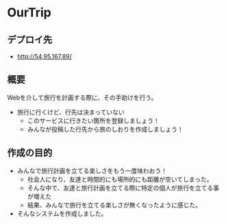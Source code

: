 # OurTrip
## デプロイ先
- http://54.95.167.89/
## 概要
Webを介して旅行を計画する際に、その手助けを行う。
- 旅行に行くけど、行先は決まっていない
  - このサービスに行きたい箇所を登録しましょう！
  - みんなが投稿した行先から旅のしおりを作成しましょう！
## 作成の目的
- みんなで旅行計画を立てる楽しさをもう一度味わおう！
  - 社会人になり、友達と時間的にも場所的にも距離が空いてしまった。
  - そんな中で、友達と旅行計画を立てる際に特定の個人が旅行を立てる事が増えた
  - 結果、みんなで旅行を立てる楽しさが無くなったように感じた。
- そんなシステムを作成しました。